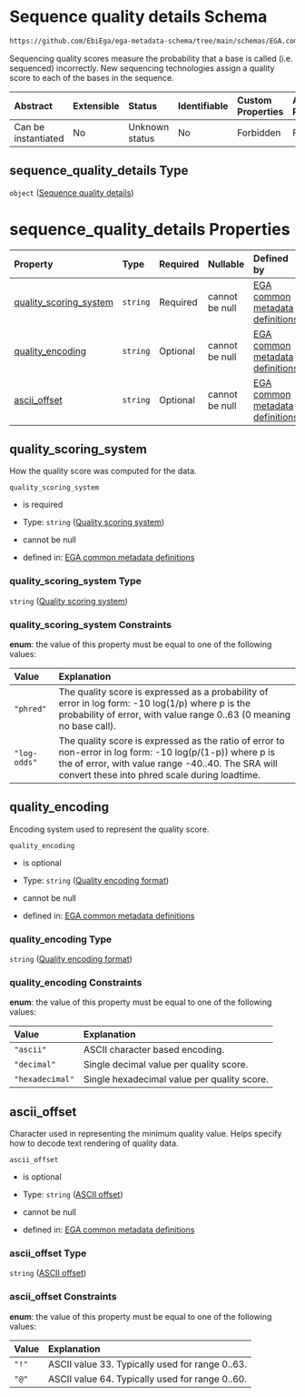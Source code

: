 # Sequence quality details Schema

```txt
https://github.com/EbiEga/ega-metadata-schema/tree/main/schemas/EGA.common-definitions.json#/definitions/file_object/properties/sequence_quality_details
```

Sequencing quality scores measure the probability that a base is called (i.e. sequenced) incorrectly. New sequencing technologies assign a quality score to each of the bases in the sequence.

| Abstract            | Extensible | Status         | Identifiable | Custom Properties | Additional Properties | Access Restrictions | Defined In                                                                                           |
| :------------------ | :--------- | :------------- | :----------- | :---------------- | :-------------------- | :------------------ | :--------------------------------------------------------------------------------------------------- |
| Can be instantiated | No         | Unknown status | No           | Forbidden         | Forbidden             | none                | [EGA.common-definitions.json\*](../../../schemas/EGA.common-definitions.json "open original schema") |

## sequence\_quality\_details Type

`object` ([Sequence quality details](ega-12-definitions-ega-file-object-properties-sequence-quality-details.md))

# sequence\_quality\_details Properties

| Property                                            | Type     | Required | Nullable       | Defined by                                                                                                                                                                                                                                                                                                                                  |
| :-------------------------------------------------- | :------- | :------- | :------------- | :------------------------------------------------------------------------------------------------------------------------------------------------------------------------------------------------------------------------------------------------------------------------------------------------------------------------------------------ |
| [quality\_scoring\_system](#quality_scoring_system) | `string` | Required | cannot be null | [EGA common metadata definitions](ega-12-definitions-ega-file-object-properties-sequence-quality-details-properties-quality-scoring-system.md "https://github.com/EbiEga/ega-metadata-schema/tree/main/schemas/EGA.common-definitions.json#/definitions/file_object/properties/sequence_quality_details/properties/quality_scoring_system") |
| [quality\_encoding](#quality_encoding)              | `string` | Optional | cannot be null | [EGA common metadata definitions](ega-12-definitions-ega-file-object-properties-sequence-quality-details-properties-quality-encoding-format.md "https://github.com/EbiEga/ega-metadata-schema/tree/main/schemas/EGA.common-definitions.json#/definitions/file_object/properties/sequence_quality_details/properties/quality_encoding")      |
| [ascii\_offset](#ascii_offset)                      | `string` | Optional | cannot be null | [EGA common metadata definitions](ega-12-definitions-ega-file-object-properties-sequence-quality-details-properties-ascii-offset.md "https://github.com/EbiEga/ega-metadata-schema/tree/main/schemas/EGA.common-definitions.json#/definitions/file_object/properties/sequence_quality_details/properties/ascii_offset")                     |

## quality\_scoring\_system

How the quality score was computed for the data.

`quality_scoring_system`

*   is required

*   Type: `string` ([Quality scoring system](ega-12-definitions-ega-file-object-properties-sequence-quality-details-properties-quality-scoring-system.md))

*   cannot be null

*   defined in: [EGA common metadata definitions](ega-12-definitions-ega-file-object-properties-sequence-quality-details-properties-quality-scoring-system.md "https://github.com/EbiEga/ega-metadata-schema/tree/main/schemas/EGA.common-definitions.json#/definitions/file_object/properties/sequence_quality_details/properties/quality_scoring_system")

### quality\_scoring\_system Type

`string` ([Quality scoring system](ega-12-definitions-ega-file-object-properties-sequence-quality-details-properties-quality-scoring-system.md))

### quality\_scoring\_system Constraints

**enum**: the value of this property must be equal to one of the following values:

| Value        | Explanation                                                                                                                                                                                                     |
| :----------- | :-------------------------------------------------------------------------------------------------------------------------------------------------------------------------------------------------------------- |
| `"phred"`    | The quality score is expressed as a probability of error in log form: -10 log(1/p) where p is the probability of error, with value range 0..63 (0 meaning no base call).                                        |
| `"log-odds"` | The quality score is expressed as the ratio of error to non-error in log form: -10 log(p/(1-p)) where p is the of error, with value range -40..40. The SRA will convert these into phred scale during loadtime. |

## quality\_encoding

Encoding system used to represent the quality score.

`quality_encoding`

*   is optional

*   Type: `string` ([Quality encoding format](ega-12-definitions-ega-file-object-properties-sequence-quality-details-properties-quality-encoding-format.md))

*   cannot be null

*   defined in: [EGA common metadata definitions](ega-12-definitions-ega-file-object-properties-sequence-quality-details-properties-quality-encoding-format.md "https://github.com/EbiEga/ega-metadata-schema/tree/main/schemas/EGA.common-definitions.json#/definitions/file_object/properties/sequence_quality_details/properties/quality_encoding")

### quality\_encoding Type

`string` ([Quality encoding format](ega-12-definitions-ega-file-object-properties-sequence-quality-details-properties-quality-encoding-format.md))

### quality\_encoding Constraints

**enum**: the value of this property must be equal to one of the following values:

| Value           | Explanation                                 |
| :-------------- | :------------------------------------------ |
| `"ascii"`       | ASCII character based encoding.             |
| `"decimal"`     | Single decimal value per quality score.     |
| `"hexadecimal"` | Single hexadecimal value per quality score. |

## ascii\_offset

Character used in representing the minimum quality value.  Helps specify how to decode text rendering of quality data.

`ascii_offset`

*   is optional

*   Type: `string` ([ASCII offset](ega-12-definitions-ega-file-object-properties-sequence-quality-details-properties-ascii-offset.md))

*   cannot be null

*   defined in: [EGA common metadata definitions](ega-12-definitions-ega-file-object-properties-sequence-quality-details-properties-ascii-offset.md "https://github.com/EbiEga/ega-metadata-schema/tree/main/schemas/EGA.common-definitions.json#/definitions/file_object/properties/sequence_quality_details/properties/ascii_offset")

### ascii\_offset Type

`string` ([ASCII offset](ega-12-definitions-ega-file-object-properties-sequence-quality-details-properties-ascii-offset.md))

### ascii\_offset Constraints

**enum**: the value of this property must be equal to one of the following values:

| Value | Explanation                                      |
| :---- | :----------------------------------------------- |
| `"!"` | ASCII value 33.  Typically used for range 0..63. |
| `"@"` | ASCII value 64.  Typically used for range 0..60. |
